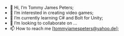 - 👋 Hi, I’m Tommy James Peters;
- 👀 I’m interested in creating video games;
- 🌱 I’m currently learning C# and Bolt for Unity;
- 💞️ I’m looking to collaborate on ...
- 📫 How to reach me [tommyjamespeters@yahoo.de];

<!---
TommyJamesPeters/TommyJamesPeters is a ✨ special ✨ repository because its `README.md` (this file) appears on your GitHub profile.
You can click the Preview link to take a look at your changes.
--->

